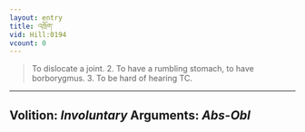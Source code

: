 ```yaml
---
layout: entry
title: འཁྲོག་
vid: Hill:0194
vcount: 0
---
```

> To dislocate a joint\. 2\. To have a rumbling stomach, to have borborygmus\. 3\. To be hard of hearing TC\.

---
Volition: _Involuntary_
Arguments: _Abs-Obl_
---

